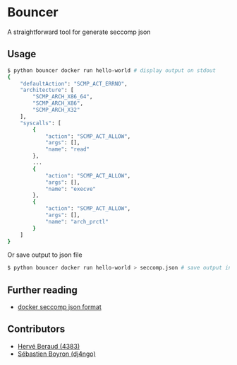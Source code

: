 # Bouncer
A straightforward tool for generate seccomp json

## Usage
```sh
$ python bouncer docker run hello-world # display output on stdout
{
    "defaultAction": "SCMP_ACT_ERRNO", 
    "architecture": [
        "SCMP_ARCH_X86_64", 
        "SCMP_ARCH_X86", 
        "SCMP_ARCH_X32"
    ], 
    "syscalls": [
        {
            "action": "SCMP_ACT_ALLOW", 
            "args": [], 
            "name": "read"
        }, 
        ...
        {
            "action": "SCMP_ACT_ALLOW", 
            "args": [], 
            "name": "execve"
        }, 
        {
            "action": "SCMP_ACT_ALLOW", 
            "args": [], 
            "name": "arch_prctl"
        }
    ]
}
```

Or save output to json file
```sh
$ python bouncer docker run hello-world > seccomp.json # save output inside seccomp.json file
```

## Further reading
- [docker seccomp json format](https://antitree.com/2017/09/docker-seccomp-json-format/)


## Contributors
- [Hervé Beraud (4383)](https://github.com/4383)
- [Sébastien Boyron (dj4ngo)](https://github.com/dj4ngo)
